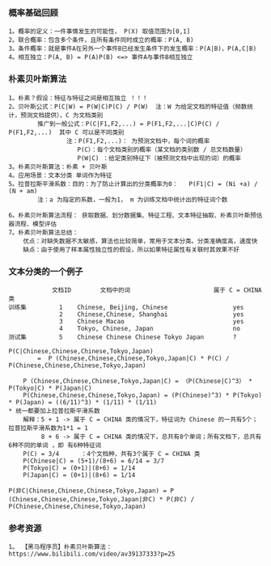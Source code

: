 ### 概率基础回顾
    1。概率的定义：一件事情发生的可能性， P(X) 取值范围为[0,1]
    2。联合概率：包含多个条件，且所有条件同时成立的概率：P(A, B)
    3。条件概率：就是事件A在另外一个事件B已经发生条件下的发生概率：P(A|B)，P(A,C|B)
    4。相互独立：P(A, B) = P(A)P(B) <=> 事件A与事件B相互独立

### 朴素贝叶斯算法
    1。朴素？假设：特征与特征之间是相互独立 ！！！
    2。贝叶斯公式：P(C|W) = P(W|C)P(C) / P(W)  注：W 为给定文档的特征值（频数统计，预测文档提供），C 为文档类别
            推广到一般公式：P(C|F1,F2,...) = P(F1,F2,...|C)P(C) / P(F1,F2,...)  其中 C 可以是不同类别
                    注：P(F1,F2,...)： 为预测文档中，每个词的概率
                       P(C）：每个文档类别的概率（某文档的类别数 / 总文档数量）
                       P(W|C) ：给定类别特征下（被预测文档中出现的词）的概率
    3。朴素贝叶斯算法：朴素 + 贝叶斯
    4。应用场景：文本分类 单词作为特征
    5。拉普拉斯平滑系数：目的：为了防止计算出的分类概率为0：   P(F1|C) = (Ni +a) / (N + am)
            注：a 为指定的系数，一般为1， m 为训练文档中统计出的特征词个数
        
    6。朴素贝叶斯算法流程： 获取数据、划分数据集、特征工程、文本特征抽取、朴素贝叶斯预估器流程、模型评估
    7。朴素贝叶斯算法总结：
        优点：对缺失数据不太敏感，算法也比较简单，常用于文本分类。分类准确度高，速度快
        缺点：由于使用了样本属性独立性的假设，所以如果特征属性有关联时其效果不好

### 文本分类的一个例子

                文档ID        文档中的词                       属于 C = CHINA 类 
    训练集         1    Chinese, Beijing, Chinese                  yes
                  2    Chinese,Chinese, Shanghai                  yes
                  3    Chinese Macao                              yes
                  4    Tokyo, Chinese, Japan                      no
    测试集         5    Chinese Chinese Chinese Tokyo Japan        ?
                  
    P(C|Chinese,Chinese,Chinese,Tokyo,Japan) 
            =  P (Chinese,Chinese,Chinese,Tokyo,Japan|C) * P(C) / P(Chinese,Chinese,Chinese,Tokyo,Japan)    
        
        P (Chinese,Chinese,Chinese,Tokyo,Japan|C) = （P(Chinese|C)^3） * P(Tokyo|C) * P(Japan|C) 
        P(Chinese,Chinese,Chinese,Tokyo,Japan) = (P(Chinese)^3) * P(Tokyo) * P(Japan) = ((6/11)^3) * (1/11) * (1/11)
    * 统一都要加上拉普拉斯平滑系数
        解释：5 + 1 -> 属于 C = CHINA 类的情况下，特征词为 Chinese 的一共有5个；拉普拉斯平滑系数为1*1 = 1
             8 + 6 -> 属于 C = CHINA 类的情况下，总共有8个单词；所有文档下，总共有6种不同的单词 ，即 有6种特征词
        P(C) = 3/4      ：4个文档种，共有3个属于 C = CHINA 类 
        P(Chinese|C) = (5+1)/(8+6) = 6/14 = 3/7
        P(Tokyo|C) = (0+1)|(8+6) = 1/14
        P(Japan|C) = (0+1)|(8+6) = 1/14  
         
    P(非C|Chinese,Chinese,Chinese,Tokyo,Japan) = P (Chinese,Chinese,Chinese,Tokyo,Japan|非C) * P(非C) / P(Chinese,Chinese,Chinese,Tokyo,Japan)  
    

### 参考资源
    1。 【黑马程序员】朴素贝叶斯算法：  https://www.bilibili.com/video/av39137333?p=25